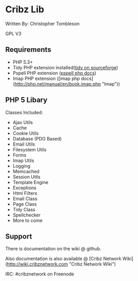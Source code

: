 Cribz Lib
=========
Written By: Christopher Tombleson

GPL V3

Requirements
------------
*   PHP 5.3+
*   Tidy PHP extension installed([tidy on sourceforge](http://tidy.sourceforge.net/ "Tidy"))
*   Pspell PHP extension ([pspell php docs](http://php.net/manual/en/pspell.requirements.php "Pspell"))
*   Imap PHP extension ([imap php docs] (http://php.net/manual/en/book.imap.php "Imap"))

PHP 5 Libary
------------
Classes Included:

*   Ajax Utils
*   Cache
*   Cookie Utils
*   Database (PDO Based)
*   Email Utils
*   Filesystem Utils
*   Forms
*   Imap Utils
*   Logging
*   Memcached
*   Session Utils
*   Template Engine
*   Exceptions
*   Html Filters
*   Email Class
*   Page Class
*   Tidy Class
*   Spellchecker
*   More to come

Support
------------
There is documentation on the wiki @ github.

Also documentation is also available @ [Cribz Network Wiki] (http://wiki.cribznetwork.com "Cribz Network Wiki")

IRC: #cribznetwork on Freenode
